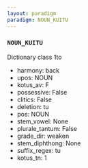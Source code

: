 ```yaml
---
layout: paradigm
paradigm: NOUN_KUITU
---
```

### ` NOUN_KUITU `

Dictionary class 1to
* harmony: back
* upos: NOUN
* kotus_av: F
* possessive: False
* clitics: False
* deletion: tu
* pos: NOUN
* stem_vowel: None
* plurale_tantum: False
* grade_dir: weaken
* stem_diphthong: None
* suffix_regex: tu
* kotus_tn: 1
